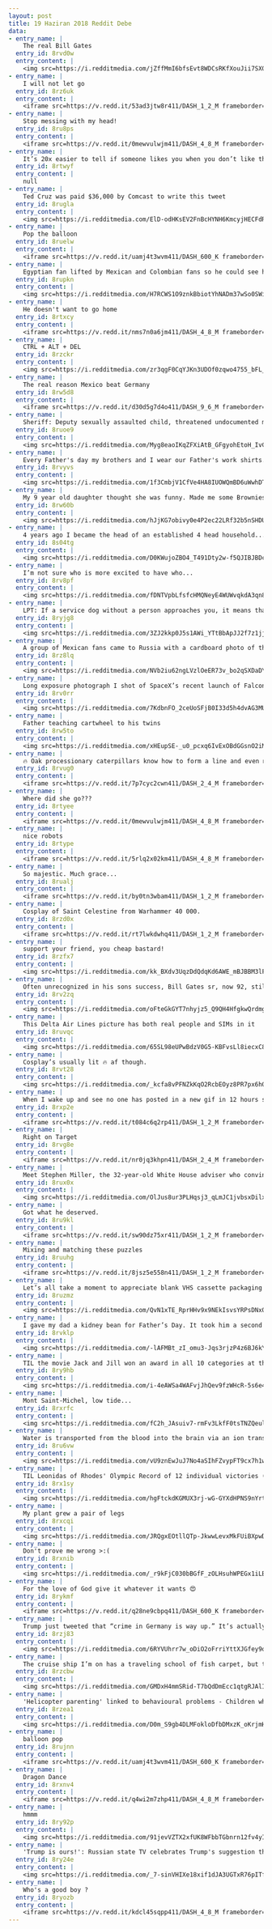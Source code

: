 ```yaml
---
layout: post
title: 19 Haziran 2018 Reddit Debe
data:
- entry_name: |
    The real Bill Gates
  entry_id: 8rvd0w
  entry_content: |
    <img src=https://i.redditmedia.com/jZffMmI6bfsEvt8WDCsRKfXouJii7SXGOyrA7RXzzWY.png?s=7c377fcd74fd401f043454f76938831f frameborder=0>
- entry_name: |
    I will not let go
  entry_id: 8rz6uk
  entry_content: |
    <iframe src=https://v.redd.it/53ad3jtw8r411/DASH_1_2_M frameborder=0></iframe>
- entry_name: |
    Stop messing with my head!
  entry_id: 8ru8ps
  entry_content: |
    <iframe src=https://v.redd.it/0mewvulwjm411/DASH_4_8_M frameborder=0></iframe>
- entry_name: |
    It’s 20x easier to tell if someone likes you when you don’t like them back.
  entry_id: 8rtwyf
  entry_content: |
    null
- entry_name: |
    Ted Cruz was paid $36,000 by Comcast to write this tweet
  entry_id: 8rugla
  entry_content: |
    <img src=https://i.redditmedia.com/ElD-odHKsEV2FnBcHYNH6KmcyjHECFdR4qE7lf3RzMw.jpg?s=52d33440eca6c0cd147806e8d252b35b frameborder=0>
- entry_name: |
    Pop the balloon
  entry_id: 8ruelw
  entry_content: |
    <iframe src=https://v.redd.it/uamj4t3wvm411/DASH_600_K frameborder=0></iframe>
- entry_name: |
    Egyptian fan lifted by Mexican and Colombian fans so he could see his team play.
  entry_id: 8rupkn
  entry_content: |
    <img src=https://i.redditmedia.com/H7RCWS1O9znkBbiotYhNADm37wSo0SWiSvcurwCD5bk.jpg?s=1eae812ed1f9b78ebc17f34f1e687198 frameborder=0>
- entry_name: |
    He doesn't want to go home
  entry_id: 8rtxcy
  entry_content: |
    <iframe src=https://v.redd.it/nms7n0a6jm411/DASH_4_8_M frameborder=0></iframe>
- entry_name: |
    CTRL + ALT + DEL
  entry_id: 8rzckr
  entry_content: |
    <img src=https://i.redditmedia.com/zr3qgF0CqYJKn3UDOf0zqwo4755_bFL_czQDU36Gs4E.png?s=a7350db0f87318fe97537189bfe065a0 frameborder=0>
- entry_name: |
    The real reason Mexico beat Germany
  entry_id: 8rw5d8
  entry_content: |
    <iframe src=https://v.redd.it/d30d5g7d4o411/DASH_9_6_M frameborder=0></iframe>
- entry_name: |
    Sheriff: Deputy sexually assaulted child, threatened undocumented mom if she reported it
  entry_id: 8ruoe9
  entry_content: |
    <img src=https://i.redditmedia.com/Myg8eaoIKqZFXiAtB_GFgyohEtoH_IvCvU74ccX02DA.jpg?s=7587ac34a2bdae5240eb53e652202e60 frameborder=0>
- entry_name: |
    Every Father's day my brothers and I wear our Father's work shirts. He died 18 years ago
  entry_id: 8rvyvs
  entry_content: |
    <img src=https://i.redditmedia.com/1f3CmbjV1CfVe4HA8IUOWQmBD6uWwhDT7E7E64RqlMg.jpg?s=8b882143f223563bc083439450b244dc frameborder=0>
- entry_name: |
    My 9 year old daughter thought she was funny. Made me some Brownies for Father's Day.
  entry_id: 8rw60b
  entry_content: |
    <img src=https://i.redditmedia.com/hJjKG7obivy0e4P2ec22LRf32b5nSHDU0IUkNMpOXuY.jpg?s=f4994916f91cb22c0f1549d7544c74f9 frameborder=0>
- entry_name: |
    4 years ago I became the head of an established 4 head household... but this caught me off guard...
  entry_id: 8s04tg
  entry_content: |
    <img src=https://i.redditmedia.com/D0KWujoZBO4_T491Dty2w-f5QJIBJBDcnhbo1YvFEwY.jpg?s=7de355bb4cec29a638ab055f093c4471 frameborder=0>
- entry_name: |
    I’m not sure who is more excited to have who...
  entry_id: 8rv8pf
  entry_content: |
    <img src=https://i.redditmedia.com/fDNTVpbLfsfcHMQNeyE4WUWvqkdA3qn8Y51VSCs7EPY.jpg?s=9ca90626b95c752611690496d7931e90 frameborder=0>
- entry_name: |
    LPT: If a service dog without a person approaches you, it means that the person is in need of help.
  entry_id: 8ryjg8
  entry_content: |
    <img src=https://i.redditmedia.com/3ZJ2kkp0J5s1AWi_YTtBbApJJ2f7z1jj9DrMFAim4Lo.jpg?s=bda0d9ef5d2644272485304568d53f14 frameborder=0>
- entry_name: |
    A group of Mexican fans came to Russia with a cardboard photo of the friend whose wife didn’t let him go 🤣🤣
  entry_id: 8rz8lq
  entry_content: |
    <img src=https://i.redditmedia.com/NVb2iu62ngLVzlOeER73v_bo2qSXDaDYSdovIOBOAkA.jpg?s=814c1d6439890160a7c37183253e47ff frameborder=0>
- entry_name: |
    Long exposure photograph I shot of SpaceX’s recent launch of Falcon 9 and SES-12
  entry_id: 8rv0rr
  entry_content: |
    <img src=https://i.redditmedia.com/7KdbnFO_2ceUoSFjB0I33d5h4dvAG3MUuGruiHUVKAQ.jpg?s=031dfd7c67739fd14a392f99eba86989 frameborder=0>
- entry_name: |
    Father teaching cartwheel to his twins
  entry_id: 8rw5to
  entry_content: |
    <img src=https://i.redditmedia.com/xHEupSE-_u0_pcxq6IvExOBdGGsnO2iMsGiuZsh4lLs.png?s=abee8d2f085e2f04ce4adb33706b8393 frameborder=0>
- entry_name: |
    🔥 Oak processionary caterpillars know how to form a line and even merge
  entry_id: 8rvug0
  entry_content: |
    <iframe src=https://v.redd.it/7p7cyc2cwn411/DASH_2_4_M frameborder=0></iframe>
- entry_name: |
    Where did she go???
  entry_id: 8rtyee
  entry_content: |
    <iframe src=https://v.redd.it/0mewvulwjm411/DASH_4_8_M frameborder=0></iframe>
- entry_name: |
    nice robots
  entry_id: 8rtype
  entry_content: |
    <iframe src=https://v.redd.it/5rlq2x02km411/DASH_4_8_M frameborder=0></iframe>
- entry_name: |
    So majestic. Much grace...
  entry_id: 8rualj
  entry_content: |
    <iframe src=https://v.redd.it/by0tn3wbam411/DASH_1_2_M frameborder=0></iframe>
- entry_name: |
    Cosplay of Saint Celestine from Warhammer 40 000.
  entry_id: 8rzd0x
  entry_content: |
    <iframe src=https://v.redd.it/rt7lwkdwhq411/DASH_1_2_M frameborder=0></iframe>
- entry_name: |
    support your friend, you cheap bastard!
  entry_id: 8rzfx7
  entry_content: |
    <img src=https://i.redditmedia.com/kk_BXdv3UqzDdQdqKd6AWE_mBJBBM3lFXI8rL60pEBc.jpg?s=a1103694929699d0adcaaffbad68b776 frameborder=0>
- entry_name: |
    Often unrecognized in his sons success, Bill Gates sr, now 92, still gives his son advice. Oh yea, he’s also 6’7”
  entry_id: 8rv2zq
  entry_content: |
    <img src=https://i.redditmedia.com/oFteGkGYT7nhyjz5_Q9QH4HfgkwQrdmgymOAQAyEDU8.jpg?s=e372ea76925d6e1a6713cf6329068bc2 frameborder=0>
- entry_name: |
    This Delta Air Lines picture has both real people and SIMs in it
  entry_id: 8ruvqc
  entry_content: |
    <img src=https://i.redditmedia.com/65SL98eUPwBdzV0G5-KBFvsLl8iecxC8z-MTDWI-x5M.jpg?s=ad2efcc005cd277bf2903b496a64cb77 frameborder=0>
- entry_name: |
    Cosplay’s usually lit 🔥 af though.
  entry_id: 8rvt28
  entry_content: |
    <img src=https://i.redditmedia.com/_kcfa8vPFNZkKqO2RcbEOyz8PR7px6h0jCzQt-yX0lA.jpg?s=3b727fea7ded4fb4ef5c3a8dd98b22f7 frameborder=0>
- entry_name: |
    When I wake up and see no one has posted in a new gif in 12 hours so the sub is free for the taking...
  entry_id: 8rxp2e
  entry_content: |
    <iframe src=https://v.redd.it/t084c6q2rp411/DASH_1_2_M frameborder=0></iframe>
- entry_name: |
    Right on Target
  entry_id: 8rvg8e
  entry_content: |
    <iframe src=https://v.redd.it/nr0jq3khpn411/DASH_2_4_M frameborder=0></iframe>
- entry_name: |
    Meet Stephen Miller, the 32-year-old White House adviser who convinced Trump to start separating migrant children from their parents at the border
  entry_id: 8rux0x
  entry_content: |
    <img src=https://i.redditmedia.com/OlJus8ur3PLHqsj3_qLmJC1jvbsxDilxQCol4nB-_GM.jpg?s=8723327b6d230e7ad693024f7efac7d8 frameborder=0>
- entry_name: |
    Got what he deserved.
  entry_id: 8ru9kl
  entry_content: |
    <iframe src=https://v.redd.it/sw90dz75xr411/DASH_1_2_M frameborder=0></iframe>
- entry_name: |
    Mixing and matching these puzzles
  entry_id: 8ruuhg
  entry_content: |
    <iframe src=https://v.redd.it/8jsz5e558n411/DASH_1_2_M frameborder=0></iframe>
- entry_name: |
    Let’s all take a moment to appreciate blank VHS cassette packaging design trends.
  entry_id: 8ruzmz
  entry_content: |
    <img src=https://i.redditmedia.com/QvN1xTE_RprHHv9x9NEkIsvsYRPsDNx0Y3eUWdkSTAk.jpg?s=4a530f634d5cfc6ee96e9a7bcd360a59 frameborder=0>
- entry_name: |
    I gave my dad a kidney bean for Father’s Day. It took him a second but he finally realized... I’m a match to donate a kidney!
  entry_id: 8rvklp
  entry_content: |
    <img src=https://i.redditmedia.com/-lAFMBt_zI_omu3-Jqs3rjzP4z6BJ6kY3KVdcjNyTdA.jpg?s=38999bce18355588b78e080956e26c3c frameborder=0>
- entry_name: |
    TIL the movie Jack and Jill won an award in all 10 categories at the 32nd Golden Raspberry awards. This included Adam Sandler winning in BOTH worst actor and worst actress categories.
  entry_id: 8ry9hb
  entry_content: |
    <img src=https://i.redditmedia.com/i-4eAWSa4WAFvjJhQev9fzWHcR-5s6e4Mt1wLEO__dk.jpg?s=55d14c9ecec7010a54a91e3b0c21ba2a frameborder=0>
- entry_name: |
    Mont Saint-Michel, low tide...
  entry_id: 8rxrfc
  entry_content: |
    <img src=https://i.redditmedia.com/fC2h_JAsuiv7-rmFv3LkfF0tsTNZQeul4KpyIQO-_7E.jpg?s=5099aa803036ee5fe26fe11baac20bfd frameborder=0>
- entry_name: |
    Water is transported from the blood into the brain via an ion transporter and not by osmosis as was previously speculated, a new study on mice reveals. If the mechanism can be targeted with medicine, it may prove relevant to all disorders involving increased intracranial pressure.
  entry_id: 8ru6vw
  entry_content: |
    <img src=https://i.redditmedia.com/vU9znEwJuJ7No4aSIhFZvypFT9cx7h1wSYdL0TYkkEI.jpg?s=274cfc7b94a3727af48c5282887d4232 frameborder=0>
- entry_name: |
    TIL Leonidas of Rhodes' Olympic Record of 12 individual victories (164 - 152 BC) stood for over 2100 years before being eclipsed by Michael Phelps in 2016
  entry_id: 8rx1sy
  entry_content: |
    <img src=https://i.redditmedia.com/hgFtckdKGMUX3rj-wG-GYXdHPNS9nYrtp0bodEE8lBs.jpg?s=8fcc7c03f5f71bf44a416735832de655 frameborder=0>
- entry_name: |
    My plant grew a pair of legs
  entry_id: 8rxcqi
  entry_content: |
    <img src=https://i.redditmedia.com/JRQgxEOtllQTp-JkwwLevxMkFUiBXpwDaCLED1q-qlU.jpg?s=dd47ca6642377b8ebba4d2b4a4ffc5c7 frameborder=0>
- entry_name: |
    Don't prove me wrong >:(
  entry_id: 8rxnib
  entry_content: |
    <img src=https://i.redditmedia.com/_r9kFjC030bBGfF_zOLHsuhWPEGx1iLBbxMVj0fE6W0.jpg?s=876bab8a249e610f3ec918f2d915e290 frameborder=0>
- entry_name: |
    For the love of God give it whatever it wants 😍
  entry_id: 8rykmf
  entry_content: |
    <iframe src=https://v.redd.it/q28ne9cbpq411/DASH_600_K frameborder=0></iframe>
- entry_name: |
    Trump just tweeted that “crime in Germany is way up.” It’s actually at its lowest level since 1992.
  entry_id: 8rzj83
  entry_content: |
    <img src=https://i.redditmedia.com/6RYVUhrr7w_oDiO2oFrriYttXJGfey9orwkCWYs5ISA.jpg?s=d542788ec0c32fd7f59e716f11663bfc frameborder=0>
- entry_name: |
    The cruise ship I’m on has a traveling school of fish carpet, but there’s an occasional salmon swimming upstream
  entry_id: 8rzcbw
  entry_content: |
    <img src=https://i.redditmedia.com/GMDxH4mmSRid-T7bQdDmEcc1qtgRJAlI2ZBuGGXn_o4.jpg?s=a4e34202cd4122ac78951da99dc739a3 frameborder=0>
- entry_name: |
    'Helicopter parenting' linked to behavioural problems - Children whose parents were over-controlling at age two struggled to manage their emotions later in life, study finds.
  entry_id: 8rzea1
  entry_content: |
    <img src=https://i.redditmedia.com/D0m_S9gb4DLMFokloDfbDMxzK_oKrjmHyok-ZjXNsyc.jpg?s=ee35f6ceb7dbfb7b4703635869e30283 frameborder=0>
- entry_name: |
    balloon pop
  entry_id: 8rujnn
  entry_content: |
    <iframe src=https://v.redd.it/uamj4t3wvm411/DASH_600_K frameborder=0></iframe>
- entry_name: |
    Dragon Dance
  entry_id: 8rxnv4
  entry_content: |
    <iframe src=https://v.redd.it/q4wi2m7zhp411/DASH_4_8_M frameborder=0></iframe>
- entry_name: |
    hmmm
  entry_id: 8ry92p
  entry_content: |
    <img src=https://i.redditmedia.com/91jevVZTX2xfUK8WFbbTGbnrn12fv4yILtL-eLTLRmA.png?s=63e5ca45be0c10cb0890fdf83906452e frameborder=0>
- entry_name: |
    'Trump is ours!': Russian state TV celebrates Trump's suggestion that Crimea is part of Russia
  entry_id: 8ry24e
  entry_content: |
    <img src=https://i.redditmedia.com/_7-sinVHIXe18xif1dJA3UGTxR76pITfGgfmK82twv8.jpg?s=afcceb0fc71f5913f8b0393b804b2382 frameborder=0>
- entry_name: |
    Who's a good boy ?
  entry_id: 8ryozb
  entry_content: |
    <iframe src=https://v.redd.it/kdcl45sqpp411/DASH_4_8_M frameborder=0></iframe>
---
```

